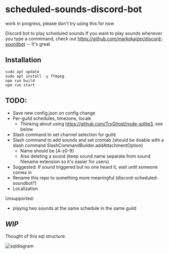 # scheduled-sounds-discord-bot

work in progress, please don't try using this for now

Discord bot to play scheduled sounds
If you want to play sounds whenever you type a commmand, check out https://github.com/markokajzer/discord-soundbot -- It's great

## Installation

```
sudo apt update
sudo apt install -y ffmpeg
npm run build
npm run start
```

## TODO:

- Save new config.json on config change
- Per-guild schedules, timezone, locale
  - Thinking about using https://github.com/TryGhost/node-sqlite3, see below
- Slash command to set channel selection for guild
- Slash command to add sounds and set crontab (should be doable with a slash command SlashCommandBuilder.addAttachmentOption)
  - Name should be [A-z0-9]
  - Also deleting a sound (keep sound name separate from sound filename extension so it's easier for users)
- Suggested: If sound triggered but no one heard it, wait until someone comes in
- Rename this repo to something more meaningful (discord-scheduled-soundbot?)
- Localization

Unsupported:

- playing two sounds at the same schedule in the same guild

## _WIP_

Thought of this sql structure:

![sqldiagram](https://github.com/user-attachments/assets/01984721-05f7-4387-aa68-27afe0806265)

